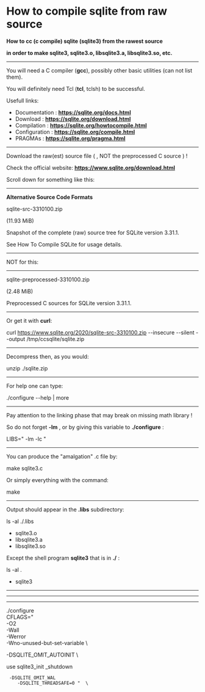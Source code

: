 # How to compile sqlite from raw source

**How to cc (c compile) sqlite (sqlite3) from the rawest source**

**in order to make sqlite3, sqlite3.o, libsqlite3.a, libsqlite3.so, etc.**

---

You will need a C compiler (**gcc**), possibly other basic utilities (can not list them).

You will definitely need Tcl (**tcl**, tclsh) to be successful.

Usefull links:
+ Documentation : **https://sqlite.org/docs.html**
+ Download : **https://sqlite.org/download.html**
+ Compilation : **https://sqlite.org/howtocompile.html**
+ Configuration : **https://sqlite.org/compile.html**
+ PRAGMAs : **https://sqlite.org/pragma.html**

---

Download the raw(est) source file ( , NOT the preprocessed C source ) !

Check the official website: **https://www.sqlite.org/download.html**

Scroll down for something like this:

---

**Alternative Source Code Formats**

sqlite-src-3310100.zip

(11.93 MiB)

Snapshot of the complete (raw) source tree for SQLite version 3.31.1.

See How To Compile SQLite for usage details.

---

NOT for this:

---

sqlite-preprocessed-3310100.zip

(2.48 MiB)

Preprocessed C sources for SQLite version 3.31.1.

---

Or get it with **curl**:

curl https://www.sqlite.org/2020/sqlite-src-3310100.zip --insecure --silent --output /tmp/ccsqlite/sqlite.zip

---

Decompress then, as you would:

unzip ./sqlite.zip

---

For help one can type:

./configure --help | more

---

Pay attention to the linking phase that may break on missing math library !

So do not forget **-lm** , or by giving this variable to **./configure** :

LIBS=" -lm -lc "

---

You can produce the "amalgation" .c file by:

make sqlite3.c

Or simply everything with the command:

make

---

Output should appear in the **.libs** subdirectory:

ls -al ./.libs

+ sqlite3.o
+ libsqlite3.a
+ libsqlite3.so

Except the shell program **sqlite3** that is in **./** :

ls -al .

+ sqlite3

---

---

---

./configure  \
   CFLAGS="  \
      -O2  \
      -Wall  \
      -Werror  \
      -Wno-unused-but-set-variable  \

-DSQLITE_OMIT_AUTOINIT  \

use sqlite3_init
           _shutdown


     -DSQLITE_OMIT_WAL  
        -DSQLITE_THREADSAFE=0 "  \
